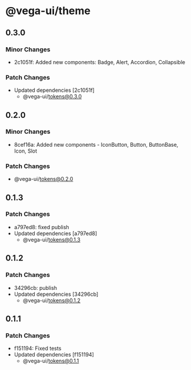 # @vega-ui/theme

## 0.3.0

### Minor Changes

- 2c1051f: Added new components: Badge, Alert, Accordion, Collapsible

### Patch Changes

- Updated dependencies [2c1051f]
  - @vega-ui/tokens@0.3.0

## 0.2.0

### Minor Changes

- 8cef16a: Added new components - IconButton, Button, ButtonBase, Icon, Slot

### Patch Changes

- @vega-ui/tokens@0.2.0

## 0.1.3

### Patch Changes

- a797ed8: fixed publish
- Updated dependencies [a797ed8]
  - @vega-ui/tokens@0.1.3

## 0.1.2

### Patch Changes

- 34296cb: publish
- Updated dependencies [34296cb]
  - @vega-ui/tokens@0.1.2

## 0.1.1

### Patch Changes

- f151194: Fixed tests
- Updated dependencies [f151194]
  - @vega-ui/tokens@0.1.1
